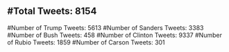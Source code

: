 #Total Tweets: 8154 
---
#Number of Trump Tweets: 5613
#Number of Sanders Tweets: 3383
#Number of Bush Tweets: 458
#Number of Clinton Tweets: 9337
#Number of Rubio Tweets: 1859
#Number of Carson Tweets: 301